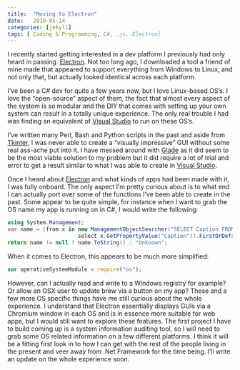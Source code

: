 ```yaml
---
title:  "Moving to Electron"
date:   2019-05-14
categories: [jekyll]
tags: [ Coding & Programming, C#, .js, Electron]
---
```


I recently started getting interested in a dev platform I previously had only heard in passing. [Electron][electron-link]. Not too long ago, I downloaded a tool a friend of mine made that appeared to support everything from Windows to Linux, and not only that, but actually looked identical across each platform. 

I’ve been a C# dev for quite a few years now, but I love Linux-based OS’s. I love the “open-source” aspect of them, the fact that almost every aspect of the system is so modular and the DIY that comes with setting up your own system can result in a totally unique experience. The only real trouble I had was finding an equivalent of [Visual Studio][vs-link] to run on these OS’s. 

I’ve written many Perl, Bash and Python scripts in the past and aside from [Tkinter][tk-link], I was never able to create a “visually impressive” GUI without some real ass-ache put into it. I have messed around with [Glade][glade-link] as it did seem to be the most viable solution to my problem but it did require a lot of trial and error to get a result similar to what I was able to create in [Visual Studio][vs-link].

Once I heard about [Electron][electron-link] and what kinds of apps had been made with it, I was fully onboard. The only aspect I’m pretty curious about is to what end I can actually port over some of the functions I’ve been able to create in the past. Some appear to be quite simple, for instance when I want to grab the OS name my app is running on in C#, I would write the following:

``` C#
using System.Management;
var name = (from x in new ManagementObjectSearcher("SELECT Caption FROM Win32_OperatingSystem").Get().Cast<ManagementObject>()
                      select x.GetPropertyValue("Caption")).FirstOrDefault();
return name != null ? name.ToString() : "Unknown";
```

When it comes to Electron, this appears to be much more simplified:

``` javascript
var operativeSystemModule = require("os");
```

However, can I actually read and write to a Windows registry for example? Or allow an OSX user to update brew via a button on my app? These and a few more OS specific things have me still curious about the whole experience. I understand that Electron essentially displays GUIs via a Chromium window in each OS and is in essence more suitable for web apps, but I would still want to explore these features. 
The first project I have to build coming up is a system information auditing tool, so I will need to grab some OS related information on a few different platforms. I think it will be a fitting first look in to how I can get with the rest of the people living in the present and veer away from .Net Framework for the time being. I’ll write an update on the whole experience soon.






[tk-link]:https://wiki.python.org/moin/TkInter
[glade-link]:https://glade.gnome.org/
[vs-link]:https://visualstudio.microsoft.com/
[electron-link]:https://electronjs.org/
